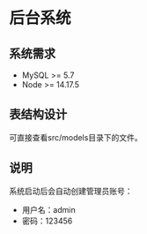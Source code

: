 # 后台系统

## 系统需求

- MySQL >= 5.7
- Node >= 14.17.5

## 表结构设计

可直接查看src/models目录下的文件。

## 说明

系统启动后会自动创建管理员账号：

- 用户名：admin
- 密码：123456
